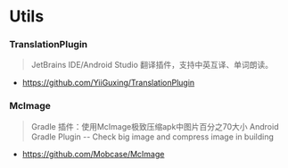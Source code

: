 
# Utils

### TranslationPlugin
> JetBrains IDE/Android Studio 翻译插件，支持中英互译、单词朗读。
* https://github.com/YiiGuxing/TranslationPlugin

### McImage
> Gradle 插件：使用McImage极致压缩apk中图片百分之70大小 Android Gradle Plugin -- Check big image and compress image in building
*  https://github.com/Mobcase/McImage
